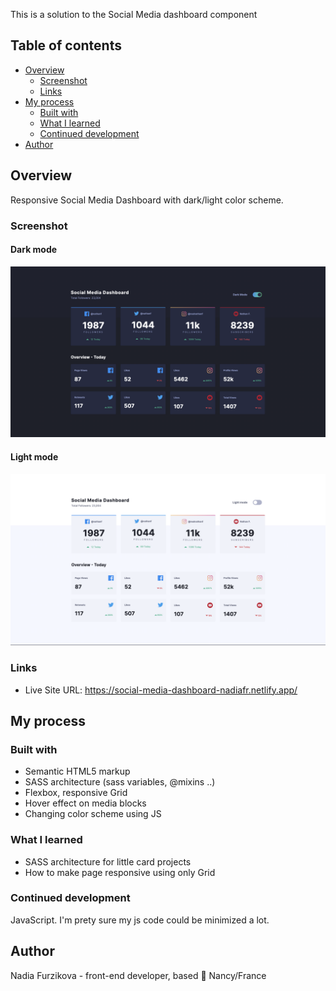 This is a solution to the Social Media dashboard component

## Table of contents

- [Overview](#overview)
  - [Screenshot](#screenshot)
  - [Links](#links)
- [My process](#my-process)
  - [Built with](#built-with)
  - [What I learned](#what-i-learned)
  - [Continued development](#continued-development)
- [Author](#author)

## Overview

Responsive Social Media Dashboard with dark/light color scheme.

### Screenshot

#### Dark mode

![Image](screenshots/ScreenshotDarkMode.png)

#### Light mode

![Image](screenshots/ScreenshotLightMode.png)

### Links

- Live Site URL: https://social-media-dashboard-nadiafr.netlify.app/

## My process

### Built with

- Semantic HTML5 markup
- SASS architecture (sass variables, @mixins ..)
- Flexbox, responsive Grid
- Hover effect on media blocks
- Changing color scheme using JS

### What I learned

- SASS architecture for little card projects
- How to make page responsive using only Grid

### Continued development

JavaScript. I'm prety sure my js code could be minimized a lot.

## Author

Nadia Furzikova - front-end developer,
based 📍 Nancy/France
